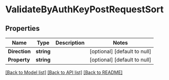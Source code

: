 # ValidateByAuthKeyPostRequestSort

## Properties
Name | Type | Description | Notes
------------ | ------------- | ------------- | -------------
**Direction** | **string** |  | [optional] [default to null]
**Property** | **string** |  | [optional] [default to null]

[[Back to Model list]](../README.md#documentation-for-models) [[Back to API list]](../README.md#documentation-for-api-endpoints) [[Back to README]](../README.md)

